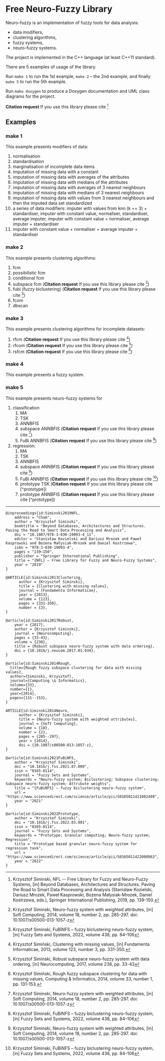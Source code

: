 Free Neuro-Fuzzy Library
========================

Neuro-fuzzy is an implementation of fuzzy tools for data analysis:
* data modifiers,
* clustering algorithms,
* fuzzy systems, 
* neuro-fuzzy systems.

The project is implemented in the C++ language (at least C++11 standard).
 
There are 5 examples of usage of the library.

Run `make 1` to run the 1st example, `make 2` – the 2nd example, and finally `make 5` to run the 5th example.

Run `make doxygen` to produce a Doxygen documentation and UML class diagrams for the project.

__Citation request__ If you use this library please cite [^nfl]

## Examples

### make 1   
This example presents modifiers of data:
1. normalisation
2. standardisation
3. marginalisation of incomplete data items
4. imputation of missing data with a constant
5. imputation of missing data with averages of the attributes
6. imputation of missing data with medians of the attributes
5. imputation of missing data with averages of 3 nearest neighbours
6. imputation of missing data with medians of 3 nearest neighbours
7. imputation of missing data with values from 3 nearest neighbours and then the imputed data set standardized
8. a series of data modifiers: imputer with values from knn (k == 3) + standardiser, imputer with constant value, normaliser, standardiser, average imputer, imputer with constant value + normaliser, average imputer + standardiser
9. imputer with constant value + normaliser + average imputer + standardiser


### make 2
This example presents clustering algorithms:
1. fcm
1. possibilistic fcm
1. conditional fcm
1. subspace fcm   (__Citation request__ If you use this library please cite [^subspace])
1. fubi (fuzzy biclustering)  (__Citation request__ If you use this library please cite [^fubi])
1. fcom
1. dbscan


### make 3
This example presents clustering algorithms for incomplete datasets:
1. rfcm   (__Citation request__ If you use this library please cite [^rfcm])   
2. rfcom  (__Citation request__ If you use this library please cite [^rfcom])
3. rsfcm  (__Citation request__ If you use this library please cite [^rsfcm])

### make 4
This example presents a fuzzy system. 

### make 5
This example presents neuro-fuzzy systems for
1. classification 
	1. MA
	2. TSK
	3. ANNBFIS
	4. subspace ANNBFIS   (__Citation request__ If you use this library please cite [^subspace])
	5. FuBi ANNBFIS       (__Citation request__ If you use this library please cite [^fubi])
1. regression:
	1. MA
	2. TSK
	3. ANNBFIS
	4. subspace ANNBFIS   (__Citation request__ If you use this library please cite [^subspace])
	5. FuBi ANNBFIS       (__Citation request__ If you use this library please cite [^fubi])
	6. prototype TSK      (__Citation request__ If you use this library please cite [^prototype])
	7. prototype ANNBFIS  (__Citation request__ If you use this library please cite [^prototype]) 
 
------------

[^nfl]: Krzysztof Siminski, NFL -- Free Library for Fuzzy and Neuro-Fuzzy Systems, [in] Beyond Databases, Architectures and Structures. Paving the Road to Smart Data Processing and Analysis (Stanisław Kozielski, Dariusz Mrozek, Paweł Kasprowski, Bożena Małysiak-Mrozek, Daniel Kostrzewa, eds.), Springer International Publishing, 2019, pp. 139-150. 


```
@inproceedings{id:Siminski2019NFL,
	address = "Cham",
	author = "Krzysztof Siminski",
	booktitle = "Beyond Databases, Architectures and Structures. Paving the Road to Smart Data Processing and Analysis",
	doi = "10.1007/978-3-030-19093-4_11",
	editor = "Stanisław Kozielski and Dariusz Mrozek and Paweł Kasprowski and Bożena Małysiak-Mrozek and Daniel Kostrzewa",
	isbn = "978-3-030-19093-4",
	pages = "139–150",
	publisher = "Springer International Publishing",
	title = "{NFL} – Free Library for Fuzzy and Neuro-Fuzzy Systems",
	year = "2019"
}
```
 
[^rfcm]: Krzysztof Simiński, Clustering with missing values, [in] Fundamenta Informaticae, 2013, volume 123, number 3, pp. 331-350.
```
@ARTICLE{id:Siminski2013Clustering,
      author = {Krzysztof Siminski},
      title = {Clustering with missing values},
      journal = {Fundamenta Informaticae},
      year = {2013},
      volume = {123},
      pages = {331-350},
      number = {3},
}
```

[^rfcom]: Krzysztof Siminski, Robust subspace neuro-fuzzy system with data ordering, [in] Neurocomputing, 2017, volume 238, pp. 33-43
```
@article{id:Siminski2017Robust,
	year = {2017},
	author = {Krzysztof Siminski},
	journal = {Neurocomputing},
	pages = {33-43},
	volume = {238},
	title = {Robust subspace neuro-fuzzy system with data ordering},
	doi = {10.1016/j.neucom.2017.01.034},
}
```

[^rsfcm]: Krzysztof Simiński, Rough fuzzy subspace clustering for data with missing values, Computing & Informatics, 2014, volume 33, number 1, pp. 131-153. 
```
@article{id:Siminski2014Rough,
  title={Rough fuzzy subspace clustering for data with missing values},
  author={Siminski, Krzysztof},
  journal={Computing \& Informatics},
  volume={33},
  number={1},
  year={2014},
  pages={131--153},
} 
``` 

[^subspace]: Krzysztof Siminski, Neuro-fuzzy system with weighted attributes, [in] Soft Computing, 2014, volume 18, number 2, pp. 285-297. doi: 10.1007/s00500-013-1057-z

```
ARTICLE{id:Siminski2014Neuro,
      author = {Krzysztof Siminski},
      title = {Neuro-fuzzy system with weighted attributes},
      journal = {Soft Computing},
      volume = {18}, 
      number = {2}, 
      pages = {285--297}, 
      year = {2014},
      doi = {10.1007/s00500-013-1057-z},
}
```

[^fubi]: Krzysztof Siminski, FuBiNFS – fuzzy biclustering neuro-fuzzy system, [in] Fuzzy Sets and Systems, 2022, volume 438, pp. 84–106

```
@article{id:Siminski2021FuBiNFS,
	author = "Krzysztof Siminski",
	doi = "10.1016/j.fss.2021.07.009",
	issn = "0165-0114",
	journal = "Fuzzy Sets and Systems",
	keywords = "Neuro-fuzzy system; Biclustering; Subspace clustering; Subspace neuro-fuzzy system; Attribute weights",
	title = "{FuBiNFS} – fuzzy biclustering neuro-fuzzy system",
	url = "https://www.sciencedirect.com/science/article/pii/S0165011421002499",
	year = "2021"
}
```

[^protoTSK]: Krzysztof Siminski, Prototype based granular neuro-fuzzy system for regression task, [in] Fuzzy Sets and Systems, 2022.
```
@article{id:Siminski2022Prototype,
	author = "Krzysztof Siminski",
	doi = "10.1016/j.fss.2022.03.001",
	issn = "0165-0114",
	journal = "Fuzzy Sets and Systems",
	keywords = "Prototype; Granular computing; Neuro-fuzzy system; Regression",
	title = "Prototype based granular neuro-fuzzy system for regression task",
	url = "https://www.sciencedirect.com/science/article/pii/S0165011422000963",
	year = "2022"
}
```


